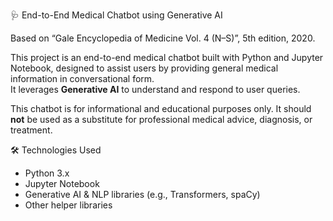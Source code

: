 🩺 End-to-End Medical Chatbot using Generative AI

Based on “Gale Encyclopedia of Medicine Vol. 4 (N–S)”, 5th edition, 2020.

This project is an end-to-end medical chatbot built with Python and Jupyter Notebook, designed to assist users by providing general medical information in conversational form.  
It leverages **Generative AI** to understand and respond to user queries.

This chatbot is for informational and educational purposes only. It should **not** be used as a substitute for professional medical advice, diagnosis, or treatment.

🛠️ Technologies Used

- Python 3.x
- Jupyter Notebook
- Generative AI & NLP libraries (e.g., Transformers, spaCy)
- Other helper libraries


